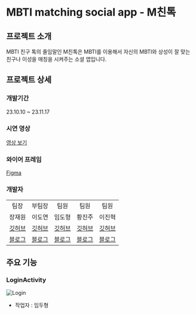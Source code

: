 # MBTI matching social app - M친톡

## 프로젝트 소개
MBTI 친구 톡의 줄임말인 M친톡은 MBTI를 이용해서 자신의 MBTI와 상성이 잘 맞는 친구나 이성을 매칭을 시켜주는 소셜 앱입니다.

## 프로젝트 상세 

### 개발기간
23.10.10 ~ 23.11.17

### 시연 영상
[영상 보기](https://drive.google.com/drive/my-drive?hl=ko)

### 와이어 프레임
[Figma](https://www.figma.com/file/QXM0DdeFpzehGclrY0fI9p/1?type=design&node-id=0-1&mode=design)

### 개발자

<table>
 <tr>
   <td align="center">팀장</td>
   <td align="center">부팀장</td>
   <td align="center">팀원</td>
   <td align="center">팀원</td>
   <td align="center">팀원</td>
 </tr>
 <tr>
      <td align="center">장재원</td>
      <td align="center">이도연</td>
      <td align="center">임도형</td>
      <td align="center">황진주</td>
      <td align="center">이진혁</td>
   </tr>
 <tr>
      <td align="center"><a href="https://github.com/jang0710">깃허브</a></td>
      <td align="center"><a href="https://github.com/byu-rin">깃허브</a></td>
      <td align="center"><a href="https://github.com/limduh">깃허브</a></td>
      <td align="center"><a href="https://github.com/jinjoo1">깃허브</a></td>
      <td align="center"><a href="https://github.com/jh4016">깃허브</a></td>
   </tr>
 <tr>
      <td align="center"><a href="https://velog.io/@janga19">블로그</a></td>
      <td align="center"><a href="https://velog.io/@simon3397">블로그</a></td>
      <td align="center"><a href="https://duhyoung-tom.tistory.com/">블로그</a></td>
      <td align="center"><a href="https://vjinjoov.tistory.com/">블로그</a></td>
      <td align="center"><a href="https://velog.io/@jh4016">블로그</a></td>

   </tr>
   </table>

   ## 주요 기능
   ### LoginActivity
![Login](https://github.com/6pleasant-MBTITalk/MBTI_Talk/assets/139088072/26ee9da4-db88-46c4-8e33-1f0f620e9709)

* 작업자 : 임두형
